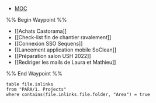 
<nav aria-label="Breadcrumb" class="custom-breadcrumb">
    <ul>
        <li><a href="obsidian://advanced-uri?vault=Donaldo&filepath=MOC"> MOC</a></li>
    </ul>
</nav>

%% Begin Waypoint %%
- [[Achats Castorama]]
- [[Check-list fin de chantier ravalement]]
- [[Connexion SSO Sequens]]
- [[Lancement application mobile SoClean]]
- [[Préparation salon USH 2022]]
- [[Rediriger les mails de Laura et Mathieu]]

%% End Waypoint %%

```dataview
table file.inlinks
from "PARA/1. Projects"
where contains(file.inlinks.file.folder, "Area") = true
```
